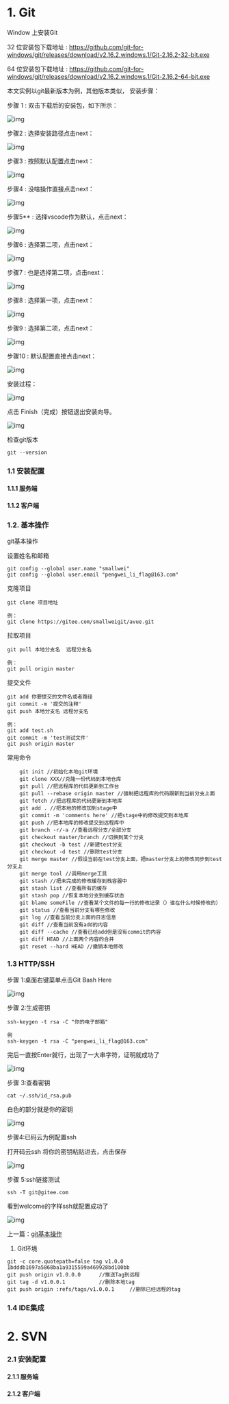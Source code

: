 # 1. Git

Window 上安装Git

32 位安装包下载地址 : <https://github.com/git-for-windows/git/releases/download/v2.16.2.windows.1/Git-2.16.2-32-bit.exe>

64 位安装包下载地址 : <https://github.com/git-for-windows/git/releases/download/v2.16.2.windows.1/Git-2.16.2-64-bit.exe>

本文实例以git最新版本为例，其他版本类似， 安装步骤：

步骤 1 : 双击下载后的安装包，如下所示：

![img](https://box.kancloud.cn/a6e5cfd6b28f9a8864b3832dceef156e_582x476.png)

步骤2 : 选择安装路径点击next：

![img](https://box.kancloud.cn/d7b0adb7add2eb923ec73d1c2c80e269_582x476.png)

步骤3 : 按照默认配置点击next：

![img](https://box.kancloud.cn/9032953a5394aef9197269a59ec83ad6_582x476.png)

步骤4 : 没啥操作直接点击next：

![img](https://box.kancloud.cn/01f323445e3468b2fa2dc22a7850ef7e_582x476.png)

步骤5** : 选择vscode作为默认，点击next：

![img](https://box.kancloud.cn/4efab3f996772dc133f23811f83cf8c3_582x476.png)

步骤6 : 选择第二项，点击next：

![img](https://box.kancloud.cn/7ab3029b975dcef31b73ddc89ee6b602_582x476.png)

步骤7 : 也是选择第二项，点击next：

![img](https://box.kancloud.cn/5a2aec51b809808fc91d67d9f1de5016_582x476.png)

步骤8 : 选择第一项，点击next：

![img](https://box.kancloud.cn/051ca9a63e841be67a3a2b905868a6d8_582x476.png)

步骤9 : 选择第二项，点击next：

![img](https://box.kancloud.cn/d9d235182b690eb8c52d0a8999a72b39_582x476.png)

步骤10 : 默认配置直接点击next：

![img](https://box.kancloud.cn/cccaac6f556a04ef2cc4560f29eeb13d_582x476.png)

安装过程：

![img](https://box.kancloud.cn/c254bd4f42bbd9dbb079f1b85214080c_582x476.png)

点击 Finish（完成）按钮退出安装向导。

![img](https://box.kancloud.cn/dab3fd33138ce68388918af65b779faa_582x476.png)

检查git版本

```
git --version
```

### 1.1 安装配置

#### 1.1.1 服务端



#### 1.1.2 客户端



### 1.2. 基本操作

git基本操作

设置姓名和邮箱

```
git config --global user.name "smallwei"
git config --global user.email "pengwei_li_flag@163.com"
```

克隆项目

```
git clone 项目地址

例：
git clone https://gitee.com/smallweigit/avue.git
```

拉取项目

```
git pull 本地分支名  远程分支名 

例：
git pull origin master
```

提交文件

```
git add 你要提交的文件名或者路径
git commit -m '提交的注释'
git push 本地分支名 远程分支名 

例：
git add test.sh
git commit -m 'test测试文件'
git push origin master
```

常用命令

```
    git init //初始化本地git环境
    git clone XXX//克隆一份代码到本地仓库
    git pull //把远程库的代码更新到工作台
    git pull --rebase origin master //强制把远程库的代码跟新到当前分支上面
    git fetch //把远程库的代码更新到本地库
    git add . //把本地的修改加到stage中
    git commit -m 'comments here' //把stage中的修改提交到本地库
    git push //把本地库的修改提交到远程库中
    git branch -r/-a //查看远程分支/全部分支
    git checkout master/branch //切换到某个分支
    git checkout -b test //新建test分支
    git checkout -d test //删除test分支
    git merge master //假设当前在test分支上面，把master分支上的修改同步到test分支上
    git merge tool //调用merge工具
    git stash //把未完成的修改缓存到栈容器中
    git stash list //查看所有的缓存
    git stash pop //恢复本地分支到缓存状态
    git blame someFile //查看某个文件的每一行的修改记录（）谁在什么时候修改的）
    git status //查看当前分支有哪些修改
    git log //查看当前分支上面的日志信息
    git diff //查看当前没有add的内容
    git diff --cache //查看已经add但是没有commit的内容
    git diff HEAD //上面两个内容的合并
    git reset --hard HEAD //撤销本地修改
```



### 1.3 HTTP/SSH

步骤 1:桌面右键菜单点击Git Bash Here

![img](https://box.kancloud.cn/4f50fe2d086785baba3cc3f8597f06d5_211x346.png)

步骤 2:生成密钥

```
ssh-keygen -t rsa -C "你的电子邮箱"

例
ssh-keygen -t rsa -C "pengwei_li_flag@163.com"
```

完后一直按Enter就行，出现了一大串字符，证明就成功了

![img](https://box.kancloud.cn/f162b629f425609199ea4c6875cd6dd2_1223x639.png)

步骤 3:查看密钥

```
cat ~/.ssh/id_rsa.pub
```

白色的部分就是你的密钥

![img](https://box.kancloud.cn/a462ebb83ea1cb6e8c9ee9848b81ba55_1223x639.png)

步骤4:已码云为例配置ssh

打开码云ssh 将你的密钥粘贴进去，点击保存

![img](https://box.kancloud.cn/e55bf2cd1605548a6e8aa0bc532e733b_1146x819.png)

步骤 5:ssh链接测试

```
ssh -T git@gitee.com
```

看到welcome的字样ssh就配置成功了

![img](https://box.kancloud.cn/fa5be743116b3b1bf116b73009cfeea4_1223x639.png)

上一篇：[git基本操作](https://www.kancloud.cn/smallwei/avue/579756)

1. Git环境

```properties
git -c core.quotepath=false tag v1.0.0 1bdddb1697a5868ba1a9315599a469928bd100bb
git push origin v1.0.0.0      //推送Tag到远程
git tag -d v1.0.0.1           //删除本地tag
git push origin :refs/tags/v1.0.0.1     //删除已经远程的tag
```

### 1.4 IDE集成



# 2. SVN

### 2.1 安装配置

#### 2.1.1 服务端



#### 2.1.2 客户端

